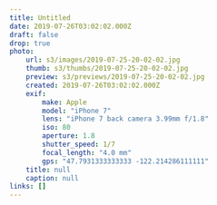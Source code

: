 ```yaml
---
title: Untitled
date: 2019-07-26T03:02:02.000Z
draft: false
drop: true
photo:
    url: s3/images/2019-07-25-20-02-02.jpg
    thumb: s3/thumbs/2019-07-25-20-02-02.jpg
    preview: s3/previews/2019-07-25-20-02-02.jpg
    created: 2019-07-26T03:02:02.000Z
    exif:
        make: Apple
        model: "iPhone 7"
        lens: "iPhone 7 back camera 3.99mm f/1.8"
        iso: 80
        aperture: 1.8
        shutter_speed: 1/7
        focal_length: "4.0 mm"
        gps: "47.7931333333333 -122.214286111111"
    title: null
    caption: null
links: []
---
```

